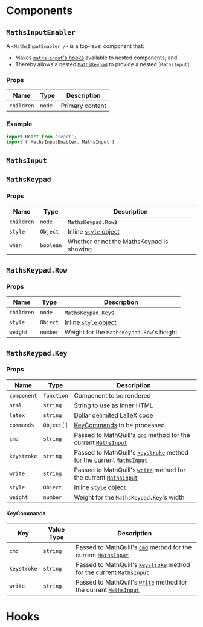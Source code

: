 # Components

## `MathsInputEnabler`
A `<MathsInputEnabler />` is a top-level component that:
- Makes [`maths-input`'s hooks](#hooks) available to nested components; and
- Thereby allows a nested [`MathsKeypad`](#mathskeypad) to provide a nested [`MathsInput`].

### Props
|Name|Type|Description|
|---|---|---|
|`children`|`node`|Primary content|

### Example
```js
import React from 'react';
import { MathsInputEnabler, MathsInput }
```

## `MathsInput`

## `MathsKeypad`
### Props
|Name|Type|Description|
|---|---|---|
|`children`|`node`|`MathsKeypad.Row`s|
|`style`|`Object`|Inline [`style` object](https://reactjs.org/docs/dom-elements.html#style)|
|`when`|`boolean`|Whether or not the MathsKeypad is showing|

## `MathsKeypad.Row`
### Props
|Name|Type|Description|
|---|---|---|
|`children`|`node`|`MathsKeypad.Key`s|
|`style`|`Object`|Inline [`style` object](https://reactjs.org/docs/dom-elements.html#style)|
|`weight`|`number`|Weight for the `MathsKeypad.Row`'s height|

## `MathsKeypad.Key`
### Props
|Name|Type|Description|
|---|---|---|
|`component`|`function`|Component to be rendered|
|`html`|`string`|String to use as inner HTML|
|`latex`|`string`|Dollar delimited LaTeX code|
|`commands`|`Object[]`|[KeyCommands](#keycommands) to be processed|
|`cmd`|`string`|Passed to MathQuill's [`cmd`](http://docs.mathquill.com/en/latest/Api_Methods/#cmdlatex_string) method for the current [`MathsInput`](#mathsinput)|
|`keystroke`|`string`|Passed to MathQuill's [`keystroke`](http://docs.mathquill.com/en/latest/Api_Methods/#keystrokekeys) method for the current [`MathsInput`](#mathsinput)|
|`write`|`string`|Passed to MathQuill's [`write`](http://docs.mathquill.com/en/latest/Api_Methods/#writelatex_string) method for the current [`MathsInput`](#mathsinput)|
|`style`|`Object`|Inline [`style` object](https://reactjs.org/docs/dom-elements.html#style)|
|`weight`|`number`|Weight for the `MathsKeypad.Key`'s width|

#### KeyCommands
|Key|Value Type|Description|
|---|---|---|
|`cmd`|`string`|Passed to MathQuill's [`cmd`](http://docs.mathquill.com/en/latest/Api_Methods/#cmdlatex_string) method for the current [`MathsInput`](#mathsinput)|
|`keystroke`|`string`|Passed to MathQuill's [`keystroke`](http://docs.mathquill.com/en/latest/Api_Methods/#keystrokekeys) method for the current [`MathsInput`](#mathsinput)|
|`write`|`string`|Passed to MathQuill's [`write`](http://docs.mathquill.com/en/latest/Api_Methods/#writelatex_string) method for the current [`MathsInput`](#mathsinput)|


# Hooks
